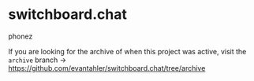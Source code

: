 # switchboard.chat
phonez


If you are looking for the archive of when this project was active, visit the `archive` branch -> https://github.com/evantahler/switchboard.chat/tree/archive 
